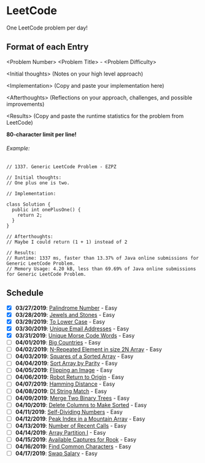 # LeetCode
One LeetCode problem per day! 


## Format of each Entry
\<Problem Number> \<Problem Title> - \<Problem Difficulty>

\<Initial thoughts> (Notes on your high level approach)

\<Implementation> (Copy and paste your implementation here)

\<Afterthoughts> (Reflections on your approach, challenges, and possible improvements)

\<Results> (Copy and paste the runtime statistics for the problem from LeetCode)


**80-character limit per line!**

###### Example:

```
// 1337. Generic LeetCode Problem - EZPZ

// Initial thoughts: 
// One plus one is two.

// Implementation:

class Solution {
  public int onePlusOne() {
    return 2;
  }
}

// Afterthoughts:
// Maybe I could return (1 + 1) instead of 2

// Results:
// Runtime: 1337 ms, faster than 13.37% of Java online submissions for Generic LeetCode Problem.
// Memory Usage: 4.20 kB, less than 69.69% of Java online submissions for Generic LeetCode Problem.

```

## Schedule
- [x] **03/27/2019**: [Palindrome Number](https://leetcode.com/problems/palindrome-number/) - Easy
- [x] **03/28/2019**: [Jewels and Stones](https://leetcode.com/problems/jewels-and-stones/) - Easy
- [x] **03/29/2019**: [To Lower Case](https://leetcode.com/problems/to-lower-case/) - Easy
- [x] **03/30/2019**: [Unique Email Addresses](https://leetcode.com/problems/unique-email-addresses/) - Easy
- [x] **03/31/2019**: [Unique Morse Code Words](https://leetcode.com/problems/unique-morse-code-words/) - Easy
- [ ] **04/01/2019**: [Big Countries](https://leetcode.com/problems/big-countries/) - Easy
- [ ] **04/02/2019**: [N-Repeated Element in size 2N Array](https://leetcode.com/problems/n-repeated-element-in-size-2n-array/) - Easy
- [ ] **04/03/2019**: [Squares of a Sorted Array](https://leetcode.com/problems/squares-of-a-sorted-array/) - Easy
- [ ] **04/04/2019**: [Sort Array by Parity](https://leetcode.com/problems/sort-array-by-parity/) - Easy
- [ ] **04/05/2019**: [Flipping an Image](https://leetcode.com/problems/flipping-an-image/) - Easy
- [ ] **04/06/2019**: [Robot Return to Origin](https://leetcode.com/problems/robot-return-to-origin/) - Easy
- [ ] **04/07/2019**: [Hamming Distance](https://leetcode.com/problems/hamming-distance) - Easy
- [ ] **04/08/2019**: [DI String Match](https://leetcode.com/problems/di-string-match) - Easy
- [ ] **04/09/2019**: [Merge Two Binary Trees](https://leetcode.com/problems/merge-two-binary-trees) - Easy
- [ ] **04/10/2019**: [Delete Columns to Make Sorted](https://leetcode.com/problems/delete-columns-to-make-sorted) - Easy
- [ ] **04/11/2019**: [Self-Dividing Numbers](https://leetcode.com/problems/self-dividing-numbers) - Easy
- [ ] **04/12/2019**: [Peak Index in a Mountain Array](https://leetcode.com/problems/peak-index-in-a-mountain-array) - Easy
- [ ] **04/13/2019**: [Number of Recent Calls](https://leetcode.com/problems/number-of-recent-calls) - Easy
- [ ] **04/14/2019**: [Array Partition I](https://leetcode.com/problems/array-partition-i) - Easy
- [ ] **04/15/2019**: [Available Captures for Rook](https://leetcode.com/problems/available-captures-for-rook) - Easy
- [ ] **04/16/2019**: [Find Common Characters](https://leetcode.com/problems/find-common-characters) - Easy
- [ ] **04/17/2019**: [Swap Salary](https://leetcode.com/problems/swap-salary) - Easy
